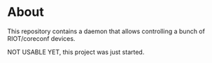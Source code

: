 # About

This repository contains a daemon that allows controlling a bunch of RIOT/coreconf
devices.

NOT USABLE YET, this project was just started.
